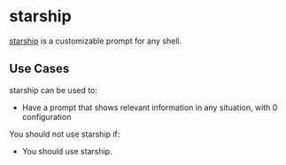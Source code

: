 # starship

[starship][starship] is a customizable prompt for any shell.

## Use Cases

starship can be used to:

- Have a prompt that shows relevant information in any situation, with 0 configuration

You should not use starship if:

- You should use starship.

[starship]: https://github.com/starship/starship
